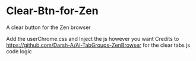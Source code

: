 # Clear-Btn-for-Zen
A clear button for the Zen browser


Add the userChrome.css and Inject the js however you want 
Credits to https://github.com/Darsh-A/Ai-TabGroups-ZenBrowser for the clear tabs js code logic 

